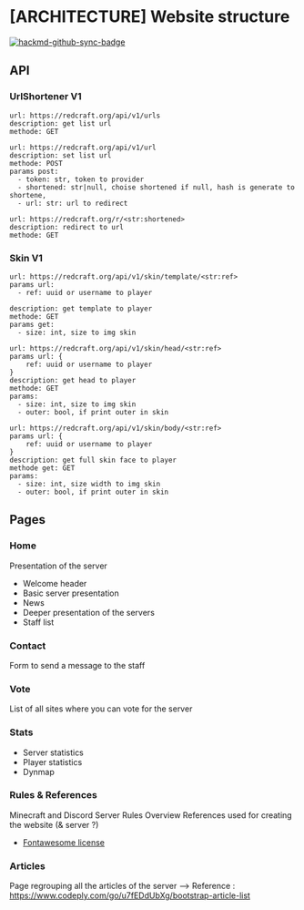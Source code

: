 # [ARCHITECTURE] Website structure

[![hackmd-github-sync-badge](https://hackmd.io/0dh9taMIQeidOYiwYMYEvg/badge)](https://hackmd.io/0dh9taMIQeidOYiwYMYEvg)



## API

### UrlShortener V1
```
url: https://redcraft.org/api/v1/urls
description: get list url
methode: GET
```

```
url: https://redcraft.org/api/v1/url
description: set list url
methode: POST
params post:
  - token: str, token to provider
  - shortened: str|null, choise shortened if null, hash is generate to shortene, 
  - url: str: url to redirect
```

```
url: https://redcraft.org/r/<str:shortened>
description: redirect to url
methode: GET
```



### Skin V1
```
url: https://redcraft.org/api/v1/skin/template/<str:ref>
params url:
  - ref: uuid or username to player

description: get template to player
methode: GET
params get:
  - size: int, size to img skin
```

```
url: https://redcraft.org/api/v1/skin/head/<str:ref>
params url: {
    ref: uuid or username to player
}
description: get head to player
methode: GET
params:
  - size: int, size to img skin
  - outer: bool, if print outer in skin
```

```
url: https://redcraft.org/api/v1/skin/body/<str:ref>
params url: {
    ref: uuid or username to player
}
description: get full skin face to player
methode get: GET
params:
  - size: int, size width to img skin
  - outer: bool, if print outer in skin
```

## Pages

### Home
Presentation of the server
- Welcome header
- Basic server presentation
- News
- Deeper presentation of the servers
- Staff list
### Contact
Form to send a message to the staff
### Vote
List of all sites where you can vote for the server
### Stats
- Server statistics
- Player statistics
- Dynmap
### Rules & References
Minecraft and Discord Server Rules Overview
References used for creating the website (& server ?)
- [Fontawesome license](https://fontawesome.com/license)

### Articles
Page regrouping all the articles of the server
--> Reference : https://www.codeply.com/go/u7fEDdUbXg/bootstrap-article-list